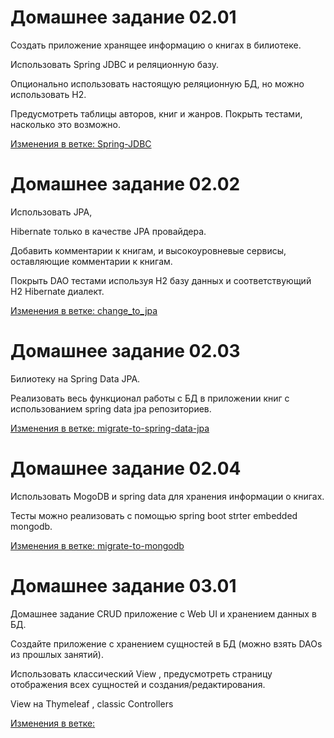 

Домашнее задание 02.01
=============================

Создать приложение хранящее информацию о книгах в
билиотеке.

Использовать
Spring JDBC и реляционную базу.

Опционально использовать настоящую реляционную БД, но
можно использовать H2.

Предусмотреть таблицы авторов, книг и жанров.
Покрыть тестами, насколько это возможно.

[Изменения в ветке: Spring-JDBC](https://github.com/alekseyChershembeev/spring_course_2/tree/Spring-JDBC/)

Домашнее задание 02.02
=============================

Использовать JPA,

Hibernate только в качестве JPA
провайдера.

Добавить комментарии к книгам, и высокоуровневые
сервисы, оставляющие комментарии к книгам.

Покрыть DAO тестами используя H2 базу данных и
соответствующий H2 Hibernate диалект.

[Изменения в ветке: change_to_jpa](https://github.com/alekseyChershembeev/spring_course_2/tree/change_to_jpa)

Домашнее задание 02.03
=============================

Билиотеку
на Spring Data JPA.

Реализовать весь функционал работы с БД в приложении
книг с использованием spring data jpa репозиториев.

[Изменения в ветке: migrate-to-spring-data-jpa](https://github.com/alekseyChershembeev/spring_course_2/tree/migrate-to-spring-data-jpa)

Домашнее задание 02.04
=============================
Использовать
MogoDB и spring data для хранения
информации о книгах.

Тесты можно реализовать с помощью
spring boot strter
embedded mongodb.

[Изменения в ветке: migrate-to-mongodb](https://github.com/alekseyChershembeev/spring_course_2/tree/migrate-to-mongodb)

Домашнее задание 03.01
=============================

Домашнее задание
CRUD приложение с
Web UI и хранением данных в БД.

Создайте приложение с хранением сущностей в БД (можно
взять DAOs из прошлых занятий).

Использовать классический
View , предусмотреть страницу
отображения всех сущностей и создания/редактирования.

View
на Thymeleaf , classic Controllers

[Изменения в ветке: ](https://github.com/alekseyChershembeev/spring_course_2/view-thymeleaf-classic-controllers/)





